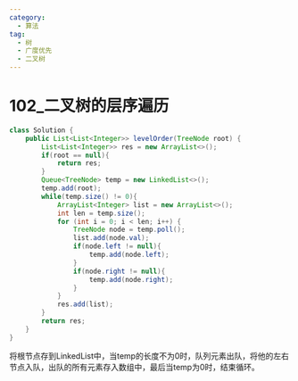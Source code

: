 ```yaml
---
category: 
  - 算法
tag: 
  - 树
  - 广度优先
  - 二叉树
---
```


# 102_二叉树的层序遍历
<Badge text="中等" type="warning" vertical="middle" />



```java
class Solution {
    public List<List<Integer>> levelOrder(TreeNode root) {
        List<List<Integer>> res = new ArrayList<>();
        if(root == null){
            return res;
        }
        Queue<TreeNode> temp = new LinkedList<>();
        temp.add(root);
        while(temp.size() != 0){
            ArrayList<Integer> list = new ArrayList<>();
            int len = temp.size();
            for (int i = 0; i < len; i++) {
                TreeNode node = temp.poll();
                list.add(node.val);
                if(node.left != null){
                    temp.add(node.left);
                }
                if(node.right != null){
                    temp.add(node.right);
                }
            }
            res.add(list);
        }
        return res;
    }
}
```
将根节点存到LinkedList中，当temp的长度不为0时，队列元素出队，将他的左右节点入队，出队的所有元素存入数组中，最后当temp为0时，结束循环。